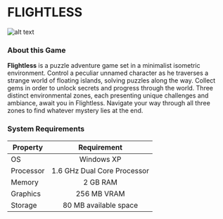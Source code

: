 # FLIGHTLESS
![alt text](http://cdn.akamai.steamstatic.com/steam/apps/731770/ss_428e2b8076bd1a1f023c5be94bfedec6177e59fd.1920x1080.jpg?t=1509114152)

### About this Game
**Flightless** is a puzzle adventure game set in a minimalist isometric environment. Control a peculiar unnamed character as he traverses a strange world of floating islands, solving puzzles along the way. Collect gems in order to unlock secrets and progress through the world. Three distinct environmental zones, each presenting unique challenges and ambiance, await you in Flightless. Navigate your way through all three zones to find whatever mystery lies at the end.

### System Requirements

| Property        | Requirement           | 
| ------------- |:-------------:| 
| OS      | Windows XP |
| Processor     | 1.6 GHz Dual Core Processor      | 
| Memory | 2 GB RAM    |  
| Graphics | 256 MB VRAM      |  
| Storage | 80 MB available space    |  
